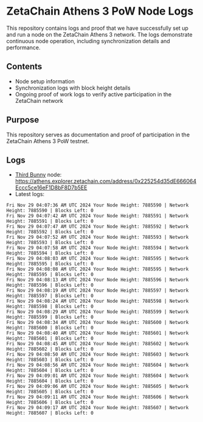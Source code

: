 # ZetaChain Athens 3 PoW Node Logs
This repository contains logs and proof that we have successfully set up and run a node on the ZetaChain Athens 3 network. The logs demonstrate continuous node operation, including synchronization details and performance.

## Contents
- Node setup information
- Synchronization logs with block height details
- Ongoing proof of work logs to verify active participation in the ZetaChain network

## Purpose
This repository serves as documentation and proof of participation in the ZetaChain Athens 3 PoW testnet.

## Logs

- [Third Bunny](https://thirdbunny.xyz/) node: https://athens.explorer.zetachain.com/address/0x225254d35dE666064Eccc5ce16eF1D8bF8D7b5EE
- Latest logs:
```
Fri Nov 29 04:07:36 AM UTC 2024 Your Node Height: 7885590 | Network Height: 7885590 | Blocks Left: 0
Fri Nov 29 04:07:42 AM UTC 2024 Your Node Height: 7885591 | Network Height: 7885591 | Blocks Left: 0
Fri Nov 29 04:07:47 AM UTC 2024 Your Node Height: 7885592 | Network Height: 7885592 | Blocks Left: 0
Fri Nov 29 04:07:52 AM UTC 2024 Your Node Height: 7885593 | Network Height: 7885593 | Blocks Left: 0
Fri Nov 29 04:07:58 AM UTC 2024 Your Node Height: 7885594 | Network Height: 7885594 | Blocks Left: 0
Fri Nov 29 04:08:03 AM UTC 2024 Your Node Height: 7885595 | Network Height: 7885595 | Blocks Left: 0
Fri Nov 29 04:08:08 AM UTC 2024 Your Node Height: 7885595 | Network Height: 7885595 | Blocks Left: 0
Fri Nov 29 04:08:13 AM UTC 2024 Your Node Height: 7885596 | Network Height: 7885596 | Blocks Left: 0
Fri Nov 29 04:08:19 AM UTC 2024 Your Node Height: 7885597 | Network Height: 7885597 | Blocks Left: 0
Fri Nov 29 04:08:24 AM UTC 2024 Your Node Height: 7885598 | Network Height: 7885598 | Blocks Left: 0
Fri Nov 29 04:08:29 AM UTC 2024 Your Node Height: 7885599 | Network Height: 7885599 | Blocks Left: 0
Fri Nov 29 04:08:34 AM UTC 2024 Your Node Height: 7885600 | Network Height: 7885600 | Blocks Left: 0
Fri Nov 29 04:08:40 AM UTC 2024 Your Node Height: 7885601 | Network Height: 7885601 | Blocks Left: 0
Fri Nov 29 04:08:45 AM UTC 2024 Your Node Height: 7885602 | Network Height: 7885602 | Blocks Left: 0
Fri Nov 29 04:08:50 AM UTC 2024 Your Node Height: 7885603 | Network Height: 7885603 | Blocks Left: 0
Fri Nov 29 04:08:56 AM UTC 2024 Your Node Height: 7885604 | Network Height: 7885604 | Blocks Left: 0
Fri Nov 29 04:09:01 AM UTC 2024 Your Node Height: 7885604 | Network Height: 7885604 | Blocks Left: 0
Fri Nov 29 04:09:06 AM UTC 2024 Your Node Height: 7885605 | Network Height: 7885605 | Blocks Left: 0
Fri Nov 29 04:09:11 AM UTC 2024 Your Node Height: 7885606 | Network Height: 7885606 | Blocks Left: 0
Fri Nov 29 04:09:17 AM UTC 2024 Your Node Height: 7885607 | Network Height: 7885607 | Blocks Left: 0
```
